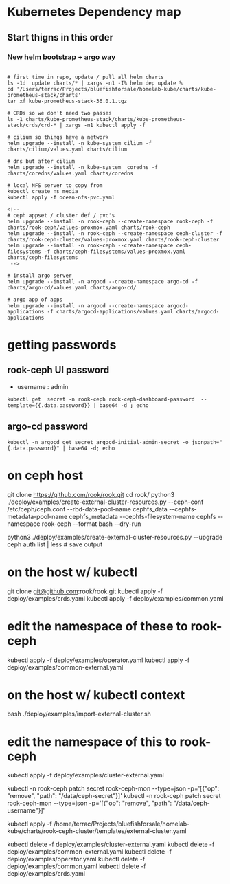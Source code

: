 # Kubernetes Dependency map
## Start thigns in this order

### New helm bootstrap + argo way
```

# first time in repo, update / pull all helm charts
ls -1d  update charts/* | xargs -n1 -I% helm dep update %
cd '/Users/terrac/Projects/bluefishforsale/homelab-kube/charts/kube-prometheus-stack/charts'
tar xf kube-prometheus-stack-36.0.1.tgz

# CRDs so we don't need two passes
ls -1 charts/kube-prometheus-stack/charts/kube-prometheus-stack/crds/crd-* | xargs -n1 kubectl apply -f

# cilium so things have a network
helm upgrade --install -n kube-system cilium -f charts/cilium/values.yaml charts/cilium

# dns but after cilium
helm upgrade --install -n kube-system  coredns -f charts/coredns/values.yaml charts/coredns

# local NFS server to copy from
kubectl create ns media
kubectl apply -f ocean-nfs-pvc.yaml

<!--
# ceph appset / cluster def / pvc's
helm upgrade --install -n rook-ceph --create-namespace rook-ceph -f charts/rook-ceph/values-proxmox.yaml charts/rook-ceph
helm upgrade --install -n rook-ceph --create-namespace ceph-cluster -f charts/rook-ceph-cluster/values-proxmox.yaml charts/rook-ceph-cluster
helm upgrade --install -n rook-ceph --create-namespace ceph-filesystems -f charts/ceph-filesystems/values-proxmox.yaml charts/ceph-filesystems
 -->

# install argo server
helm upgrade --install -n argocd --create-namespace argo-cd -f charts/argo-cd/values.yaml charts/argo-cd/

# argo app of apps
helm upgrade --install -n argocd --create-namespace argocd-applications -f charts/argocd-applications/values.yaml charts/argocd-applications
```

# getting passwords
## rook-ceph UI password
* username : admin
```
kubectl get  secret -n rook-ceph rook-ceph-dashboard-password  --template={{.data.password}} | base64 -d ; echo
```

## argo-cd password
```
kubectl -n argocd get secret argocd-initial-admin-secret -o jsonpath="{.data.password}" | base64 -d; echo
```

# on ceph host
git clone https://github.com/rook/rook.git
cd rook/
python3 ./deploy/examples/create-external-cluster-resources.py --ceph-conf /etc/ceph/ceph.conf --rbd-data-pool-name cephfs_data --cephfs-metadata-pool-name cephfs_metadata --cephfs-filesystem-name cephfs --namespace rook-ceph --format bash --dry-run

python3 ./deploy/examples/create-external-cluster-resources.py --upgrade
ceph auth list | less  # save output

# on the host w/ kubectl
git clone git@github.com:rook/rook.git
kubectl apply -f deploy/examples/crds.yaml
kubectl apply -f deploy/examples/common.yaml
# edit the namespace of these to rook-ceph
kubectl apply -f deploy/examples/operator.yaml
kubectl apply -f deploy/examples/common-external.yaml

# on the host w/ kubectl context
<paste export credentials>
bash ./deploy/examples/import-external-cluster.sh

# edit the namespace of this to rook-ceph
kubectl apply -f deploy/examples/cluster-external.yaml


kubectl -n rook-ceph patch secret rook-ceph-mon --type=json -p='[{"op": "remove", "path": "/data/ceph-secret"}]'
kubectl -n rook-ceph patch secret rook-ceph-mon --type=json -p='[{"op": "remove", "path": "/data/ceph-username"}]'

kubectl apply -f /home/terrac/Projects/bluefishforsale/homelab-kube/charts/rook-ceph-cluster/templates/external-cluster.yaml

kubectl delete -f deploy/examples/cluster-external.yaml
kubectl delete -f deploy/examples/common-external.yaml
kubectl delete -f deploy/examples/operator.yaml
kubectl delete -f deploy/examples/common.yaml
kubectl delete -f deploy/examples/crds.yaml

